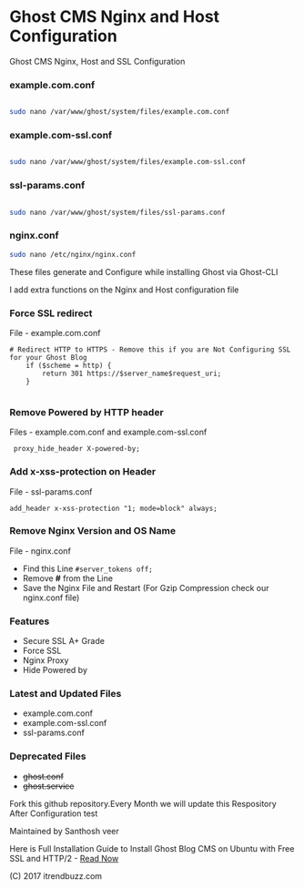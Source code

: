 # Ghost CMS Nginx and Host Configuration

Ghost CMS Nginx, Host and SSL Configuration

### example.com.conf

```sh

sudo nano /var/www/ghost/system/files/example.com.conf

```

### example.com-ssl.conf

```sh

sudo nano /var/www/ghost/system/files/example.com-ssl.conf

```

### ssl-params.conf

```sh

sudo nano /var/www/ghost/system/files/ssl-params.conf

```

### nginx.conf

```sh
sudo nano /etc/nginx/nginx.conf
```

<p>These files generate and Configure while installing Ghost via Ghost-CLI</p>
<p>I add extra functions on the Nginx and Host configuration file</p>

### Force SSL redirect

File  - example.com.conf

```
# Redirect HTTP to HTTPS - Remove this if you are Not Configuring SSL for your Ghost Blog
    if ($scheme = http) {
        return 301 https://$server_name$request_uri;
    }
    
 ```

### Remove Powered by HTTP header

Files - example.com.conf and  example.com-ssl.conf

```
 proxy_hide_header X-powered-by;
 ```

### Add x-xss-protection on Header
 
File - ssl-params.conf

```
add_header x-xss-protection "1; mode=block" always;
```

### Remove Nginx Version and OS Name

File - nginx.conf

- Find this Line `#server_tokens off;`
- Remove **#** from the Line
- Save the Nginx File and Restart (For Gzip Compression check our nginx.conf file)

### Features


- Secure SSL A+ Grade
- Force SSL
- Nginx Proxy
- Hide Powered by

### Latest and Updated Files

- example.com.conf
- example.com-ssl.conf
- ssl-params.conf

### Deprecated Files

- <strike>ghost.conf</strike>
- <strike>ghost.service</strike>


<p>Fork this github repository.Every Month we will update this Respository After Configuration test</p>

<p>Maintained by Santhosh veer</p>

Here is Full Installation Guide to Install Ghost Blog CMS on Ubuntu with Free SSL and HTTP/2 - <a href="https://itrendbuzz.com/install-ghost-cli-on-digitalocean/">Read Now</a>

(C) 2017 itrendbuzz.com


